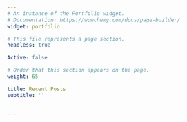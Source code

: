 ```yaml
---
# An instance of the Portfolio widget.
# Documentation: https://wowchemy.com/docs/page-builder/
widget: portfolio

# This file represents a page section.
headless: true

Active: false

# Order that this section appears on the page.
weight: 65

title: Recent Posts
subtitle: ''


---
```

